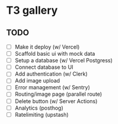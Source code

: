 # T3 gallery

## TODO
- [ ] Make it deploy (w/ Vercel)
- [ ] Scaffold basic ui with mock data
- [ ] Setup a database (w/ Vercel Postgress)
- [ ] Connect database to UI
- [ ] Add authentication (w/ Clerk)
- [ ] Add image upload
- [ ] Error management (w/ Sentry)
- [ ] Routing/image page (parallel route)
- [ ] Delete button (w/ Server Actions)
- [ ] Analytics (posthog)
- [ ] Ratelimiting (upstash)
